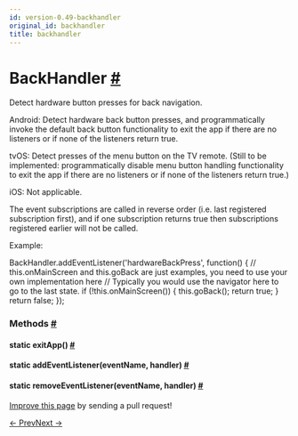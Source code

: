 ```yaml
---
id: version-0.49-backhandler
original_id: backhandler
title: backhandler
---
```

<a id="content"></a><h1><a class="anchor" name="backhandler"></a>BackHandler <a class="hash-link" href="docs/backhandler.html#backhandler">#</a></h1><div><div><p>Detect hardware button presses for back navigation.</p><p>Android: Detect hardware back button presses, and programmatically invoke the default back button
functionality to exit the app if there are no listeners or if none of the listeners return true.</p><p>tvOS: Detect presses of the menu button on the TV remote.  (Still to be implemented:
programmatically disable menu button handling
functionality to exit the app if there are no listeners or if none of the listeners return true.)</p><p>iOS: Not applicable.</p><p>The event subscriptions are called in reverse order (i.e. last registered subscription first),
and if one subscription returns true then subscriptions registered earlier will not be called.</p><p>Example:</p><div class="prism language-javascript">BackHandler<span class="token punctuation">.</span><span class="token function">addEventListener</span><span class="token punctuation">(</span><span class="token string">'hardwareBackPress'</span><span class="token punctuation">,</span> <span class="token keyword">function</span><span class="token punctuation">(</span><span class="token punctuation">)</span> <span class="token punctuation">{</span>
<span class="token comment" spellcheck="true"> // this.onMainScreen and this.goBack are just examples, you need to use your own implementation here
</span><span class="token comment" spellcheck="true"> // Typically you would use the navigator here to go to the last state.
</span>
 <span class="token keyword">if</span> <span class="token punctuation">(</span><span class="token operator">!</span><span class="token keyword">this</span><span class="token punctuation">.</span><span class="token function">onMainScreen</span><span class="token punctuation">(</span><span class="token punctuation">)</span><span class="token punctuation">)</span> <span class="token punctuation">{</span>
   <span class="token keyword">this</span><span class="token punctuation">.</span><span class="token function">goBack</span><span class="token punctuation">(</span><span class="token punctuation">)</span><span class="token punctuation">;</span>
   <span class="token keyword">return</span> <span class="token boolean">true</span><span class="token punctuation">;</span>
 <span class="token punctuation">}</span>
 <span class="token keyword">return</span> <span class="token boolean">false</span><span class="token punctuation">;</span>
<span class="token punctuation">}</span><span class="token punctuation">)</span><span class="token punctuation">;</span></div></div><span><h3><a class="anchor" name="methods"></a>Methods <a class="hash-link" href="docs/backhandler.html#methods">#</a></h3><div class="props"><div class="prop"><h4 class="methodTitle"><a class="anchor" name="exitapp"></a><span class="methodType">static </span>exitApp<span class="methodType">()</span> <a class="hash-link" href="docs/backhandler.html#exitapp">#</a></h4></div><div class="prop"><h4 class="methodTitle"><a class="anchor" name="addeventlistener"></a><span class="methodType">static </span>addEventListener<span class="methodType">(eventName, handler)</span> <a class="hash-link" href="docs/backhandler.html#addeventlistener">#</a></h4></div><div class="prop"><h4 class="methodTitle"><a class="anchor" name="removeeventlistener"></a><span class="methodType">static </span>removeEventListener<span class="methodType">(eventName, handler)</span> <a class="hash-link" href="docs/backhandler.html#removeeventlistener">#</a></h4></div></div></span></div><p class="edit-page-block"><a target="_blank" href="https://github.com/facebook/react-native/blob/master/Libraries/Utilities/BackHandler.android.js">Improve this page</a> by sending a pull request!</p><div class="docs-prevnext"><a class="docs-prev" href="docs/backhandler.html#content">← Prev</a><a class="docs-next" href="docs/cameraroll.html#content">Next →</a></div>